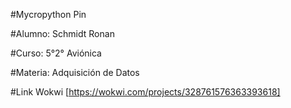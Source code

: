 #Mycropython Pin

#Alumno: Schmidt Ronan

#Curso: 5°2° Aviónica

#Materia: Adquisición de Datos

#Link Wokwi [https://wokwi.com/projects/328761576363393618]
